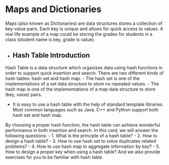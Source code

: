 
# Maps and Dictionaries
Maps (also known as Dictionaries) are data structures stores a collection of key-value pairs. Each key is unique and allows for quick access to values. A real life example of a map could be storing the grades for students in a class (student name is key, grade is value).
  - ## Hash Table Introduction
  Hash Table is a data structure which organizes data using hash functions in order to support quick insertion and search.
  There are two different kinds of hash tables: hash set and hash map.
    - The hash set is one of the implementations of a set data structure to store no repeated values.
    - The hash map is one of the implementations of a map data structure to store (key, value) pairs.
  - It is easy to use a hash table with the help of standard template libraries. Most common languages such as Java, C++ and Python support both hash set and hash map.

  By choosing a proper hash function, the hash table can achieve wonderful performance in both insertion and search.
  In this card, we will answer the following questions:
    - 1. What is the principle of a hash table?
    - 2. How to design a hash table?
    - 3. How to use hash set to solve duplicates related problems?
    - 4. How to use hash map to aggregate information by key?
    - 5. How to design a proper key when using a hash table?
  And we also provide exercises for you to be familiar with hash table.
